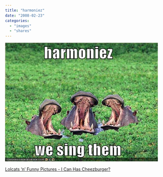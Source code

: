 ```yaml
---
title: "harmoniez"
date: "2008-02-23"
categories: 
  - "images"
  - "shares"
---
```


![](images/4wnP83SaF5rn16bv3GLOyqL5_500.jpg)

[Lolcats ‘n’ Funny Pictures - I Can Has Cheezburger?](http://icanhascheezburger.com/2008/02/22/funny-pictures-harmoniez-we-sing-them/)
